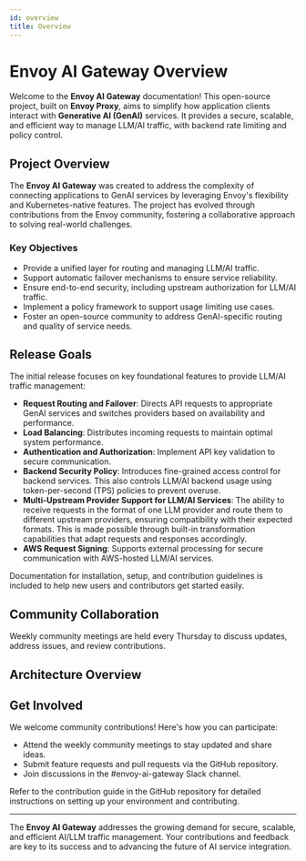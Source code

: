 ```yaml
---
id: overview
title: Overview
---
```


# Envoy AI Gateway Overview

Welcome to the **Envoy AI Gateway** documentation! This open-source project, built on **Envoy Proxy**, aims to simplify how application clients interact with **Generative AI (GenAI)** services. It provides a secure, scalable, and efficient way to manage LLM/AI traffic, with backend rate limiting and policy control.

## **Project Overview**

The **Envoy AI Gateway** was created to address the complexity of connecting applications to GenAI services by leveraging Envoy's flexibility and Kubernetes-native features. The project has evolved through contributions from the Envoy community, fostering a collaborative approach to solving real-world challenges.

### **Key Objectives**
- Provide a unified layer for routing and managing LLM/AI traffic.
- Support automatic failover mechanisms to ensure service reliability.
- Ensure end-to-end security, including upstream authorization for LLM/AI traffic.
- Implement a policy framework to support usage limiting use cases.
- Foster an open-source community to address GenAI-specific routing and quality of service needs.


## **Release Goals**

The initial release focuses on key foundational features to provide LLM/AI traffic management:

- **Request Routing and Failover**: Directs API requests to appropriate GenAI services and switches providers based on availability and performance.
- **Load Balancing**: Distributes incoming requests to maintain optimal system performance.
- **Authentication and Authorization**: Implement API key validation to secure communication.
- **Backend Security Policy**: Introduces fine-grained access control for backend services.
This also controls LLM/AI backend usage using token-per-second (TPS) policies to prevent overuse.
- **Multi-Upstream Provider Support for LLM/AI Services**: The ability to receive requests in the format of one LLM provider and route them to different upstream providers, ensuring compatibility with their expected formats. This is made possible through built-in transformation capabilities that adapt requests and responses accordingly.
- **AWS Request Signing**: Supports external processing for secure communication with AWS-hosted LLM/AI services.

Documentation for installation, setup, and contribution guidelines is included to help new users and contributors get started easily.


## **Community Collaboration**

Weekly community meetings are held every Thursday to discuss updates, address issues, and review contributions.

## **Architecture Overview**


## **Get Involved**

We welcome community contributions! Here's how you can participate:
- Attend the weekly community meetings to stay updated and share ideas.
- Submit feature requests and pull requests via the GitHub repository.
- Join discussions in the #envoy-ai-gateway Slack channel.

Refer to the contribution guide in the GitHub repository for detailed instructions on setting up your environment and contributing.

---

The **Envoy AI Gateway** addresses the growing demand for secure, scalable, and efficient AI/LLM traffic management. Your contributions and feedback are key to its success and to advancing the future of AI service integration.




